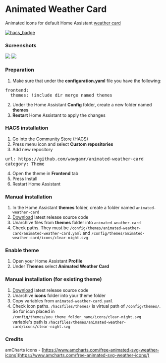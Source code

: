 # Animated Weather Card
Animated icons for default Home Assistant [weather card](https://www.home-assistant.io/lovelace/weather-forecast/)

[![hacs_badge](https://img.shields.io/badge/HACS-Custom-orange.svg)](https://github.com/custom-components/hacs)

### Screenshots
![](https://clients.wowgamr.ru/hacs/weather1.gif)
![](https://clients.wowgamr.ru/hacs/weather2.gif)

### Preparation
1. Make sure that under the **configuration.yaml** file you have the following:
<pre>
frontend:
  themes: !include_dir_merge_named themes
</pre>
2. Under the Home Assistant **Config** folder, create a new folder named **themes**
3. **Restart** Home Assistant to apply the changes

### HACS installation
1. Go into the Community Store (HACS)
2. Press menu icon and select **Custom repositories**
3. Add new repository
<pre>
url: https://github.com/wowgamr/animated-weather-card
category: Theme
</pre>
4. Open the theme in **Frontend** tab
5. Press Install
6. Restart Home Assistant

### Manual installation
1. In the Home Assistant **themes** folder, create a folder named `animated-weather-card`
2. [Download](https://github.com/wowgamr/animated-weather-card/releases) latest release source code
3. Unarchive files from **themes** folder into `animated-weather-card`
4. Check paths. They must be `/config/themes/animated-weather-card/animated-weather-card.yaml` and `/config/themes/animated-weather-card/icons/clear-night.svg`

### Enable theme
1. Open your Home Assistant **Profile**
2. Under **Themes** select **Animated Weather Card**

### Manual installation (for existing theme)
1. [Download](https://github.com/wowgamr/animated-weather-card/releases) latest release source code
2. Unarchive **icons** folder into your theme folder
3. Copy variables from `animated-weather-card.yaml`
4. Check icon paths. `/hacsfiles/themes/` is virtual path of `/config/themes/`. So for icon placed in `/config/themes/you_theme_folder_name/icons/clear-night.svg` variable's path is `/hacsfiles/themes/animated-weather-card/icons/clear-night.svg`

### Credits
amCharts icons - [https://www.amcharts.com/free-animated-svg-weather-icons](https://www.amcharts.com/free-animated-svg-weather-icons/)
